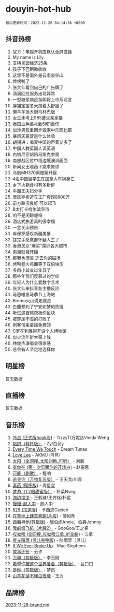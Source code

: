# douyin-hot-hub

`最后更新时间：2023-11-28 04:14:56 +0800`

## 抖音热榜

1. 官方：电视开机应默认全屏直播
1. My name is Lily
1. 支持民营经济25条
1. 孩子下巴稍微收收
1. 这里不是国外是云南哀牢山
1. 馋烤鸭了
1. 张大仙看到自己的广告牌了
1. 滴滴回应服务出现异常
1. 一型糖尿病疫苗即将上市系谣言
1. 胖猫宝宝冬天抱着太舒服了
1. 懒羊羊当大厨马林巴版
1. 女生未考上985遭父亲家暴
1. 泰国血色婚礼致5死1重伤
1. 加沙男孩重回炸毁家中乐观比耶
1. 暴雨天露营是什么体验
1. 胡锡进：唱衰中国的声音又多了
1. 中国人教英国人读英语
1. 内塔尼亚胡陪马斯克参观
1. 南部战区位中缅边境演训画面
1. 新闻女王晓薇下跪求原谅
1. 马航MH370索赔案开庭
1. 4名中国留学生在加拿大车祸身亡
1. 乡下火锅食材有多新鲜
1. 牛魔王夫妇分手
1. 贾跃亭卖造车工厂套现8600万
1. 前方路况良好 可以起飞
1. B太打卡哈尔滨早市
1. 咱不是闲聊呢吗
1. 酒店式旅游真的很幸福
1. 一念关山预告
1. 车保罗感叹新疆美景
1. 搓完手感觉都怀疑人生了
1. 香港民众“爆买”深圳各大超市
1. 南海归墟开播
1. 那我也流浪 逃去你的磁场
1. 烤鸭卷火鸡面等于双倍快乐
1. 多肉小盆友过生日了
1. 那些年我们羡慕过的学校
1. 年轻人为什么爱数字艺术
1. 张大仙来抖音各主播反应
1. 马思唯黑马季节上海站
1. Bromo火山说走就走
1. 白鹿预判了宁安如梦的热搜
1. 听过这首熬夜祝你鱼块
1. 被穿尿不湿的打败了
1. 刺客信条枭雄免费领
1. C罗在利雅得开设个人博物馆
1. 似火流年新大哥上线
1. 林俊杰演唱会宿命感
1. 总会有人坚定地选择你

## 明星榜

暂无数据

## 直播榜

暂无数据

## 音乐榜

1. [冷战 (正式版hook段)](https://sf3-cdn-tos.douyinstatic.com/obj/tos-cn-ve-2774/oMuEoiBasWApEMVDgNiI8VAByNmwo5J0pyf8Yx) - TizzyT/万妮达Vinida Weng
1. [陷阱（释怀版）](https://sf6-cdn-tos.douyinstatic.com/obj/tos-cn-ve-2774/oE8C21LeZrzKLDFfQYgMzx4GAIHageG5IzayY7) - Zy/白允y
1. [Every Time We Touch](https://sf6-cdn-tos.douyinstatic.com/obj/tos-cn-ve-2774/ogN6lUKQeBBfEVhIOMikG1CcJjugxk1tztZyhP) - Dream Tunes
1. [Love Lee](https://sf6-cdn-tos.douyinstatic.com/obj/tos-cn-ve-2774/o05GbkJGbCBTdDnMtB0fwOYgkeZp23vrWQDQBS) - AKMU (악뮤)
1. [太阳（全网搜_太阳刘鹏_可听）](https://sf6-cdn-tos.douyinstatic.com/obj/tos-cn-ve-2774/ogWbyIQnlBFImVbeDocRdCIYtBHlbJXgfZMvgz) - 刘鹏
1. [有你在 (第一次见面你的开场白)](https://sf6-cdn-tos.douyinstatic.com/obj/tos-cn-ve-2774/oAthrQ3ClJBfI57uBoFEgNDYtNCZ0TSYQQfxQ0) - 赵露思
1. [可能（副歌）](https://sf6-cdn-tos.douyinstatic.com/obj/tos-cn-ve-2774/cde1731888894259b333569393c2fb51) - 程响
1. [追寻你（万物复苏版）](https://sf3-cdn-tos.douyinstatic.com/obj/tos-cn-ve-2774/oYeAZJsbjIDit9APmBg8u6uDUQnHmoCf3gbo74) - 王天戈/川青
1. [毒药 (释怀版)](https://sf3-cdn-tos.douyinstatic.com/obj/tos-cn-ve-2774/oYILMEAzspdZBIzy4frJNB8ZHPHWAhiwowd4Ad) - 周星星
1. [梦游（1.2倍甜蜜版）](https://sf6-cdn-tos.douyinstatic.com/obj/tos-cn-ve-2774/o4gyAUm8hwufoEABmwVIiQtHsFuGzAEEWtNMzo) - 补菜Nveg
1. [海边探戈](https://sf6-cdn-tos.douyinstatic.com/obj/tos-cn-ve-2774/os9gE0VQCGqt6VQkZDyBBYvfSDY0QFe3vVmubn) - 王鹤棣/王齐铭/朴鲨
1. [慢慢-颜人中](https://sf6-cdn-tos.douyinstatic.com/obj/tos-cn-ve-2774/ocjHNfBXdBxQNC8ZGAeoLMFTUgtBg8bkExunDC) - 颜人中
1. [525 (加速版)](https://sf6-cdn-tos.douyinstatic.com/obj/tos-cn-ve-2774/oIfKCtqfDyP8Vc9FpAPgWMyezT6LnDT1abRwGg) - 卡西恩Cacien
1. [在草地上肆意奔跑(片段)](https://sf3-cdn-tos.douyinstatic.com/obj/tos-cn-ve-2774/8831d494742f45dabdfa8adb8b817259) - 傅如乔
1. [西厢寻他(剪辑版)](https://sf6-cdn-tos.douyinstatic.com/obj/tos-cn-ve-2774/oUsAVfAQKlRNxEv5qxvIB8o5qmIWUcXbzJKJhw) - 唐伯虎Annie、伯爵Johnny
1. [我的纸飞机（片段2）](https://sf3-cdn-tos.douyinstatic.com/obj/tos-cn-ve-2774/oM2ZrKcg2CD5AeRB2gkeXOFB1IxAGJdZPazYHf) - GooGoo/王之睿
1. [哎呦喂 (全网搜_哎呦喂江承_听全曲)](https://sf3-cdn-tos.douyinstatic.com/obj/tos-cn-ve-2774/o0uEo63ECfIFdmwKF5HMzF1FCfItHEagDDeCAL) - 江承
1. [星光降落 (贝儿完整版)](https://sf3-cdn-tos.douyinstatic.com/obj/tos-cn-ve-2774/okwB9hAwyAtsFFkFBzAX1hOOfQuIoMNs0W2Mwr) - 陆雨萱（贝儿）
1. [If We Ever Broke Up](https://sf6-cdn-tos.douyinstatic.com/obj/tos-cn-ve-2774/o8onj5HDk0ImtBmO0URBfeyCDXQJMYkQ1gb8Zy) - Mae Stephens
1. [故事还长](https://sf6-cdn-tos.douyinstatic.com/obj/tos-cn-ve-2774/30a26758c8594f0ab81ac675c33ee2c5) - 云汐
1. [万疆（剪辑版）](https://sf3-cdn-tos.douyinstatic.com/obj/tos-cn-ve-2774/ooG7oVgFlDTelKCjCsTTobQvbdtj1BBQXnfZd8) - 李玉刚
1. [希望你被这个世界爱着（剪辑版）](https://sf6-cdn-tos.douyinstatic.com/obj/tos-cn-ve-2774/oo4H3BfEygN7l7bQaMBOZHCQ1eI4FqtED5skQ2) - 吕口口
1. [是你（剪辑版）](https://sf6-cdn-tos.douyinstatic.com/obj/tos-cn-ve-2774/46019dae783c4c969944217fe1cfafc4) - 梦然
1. [山茶花读不懂白玫瑰](https://sf3-cdn-tos.douyinstatic.com/obj/tos-cn-ve-2774/osfn8B7DktrRHEPJgPCfDbw7QDQEkwC16BxZg9) - 王为

## 品牌榜

[2023-11-28-brand.md](2023-11-28-brand.md)
